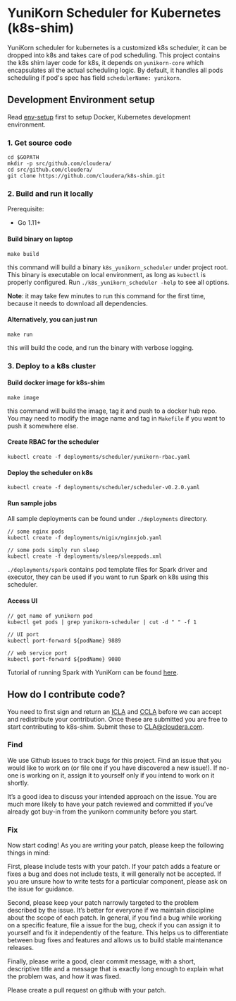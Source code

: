 # YuniKorn Scheduler for Kubernetes (k8s-shim)

YuniKorn scheduler for kubernetes is a customized k8s scheduler, it can be dropped into k8s and takes care of pod scheduling.
This project contains the k8s shim layer code for k8s, it depends on `yunikorn-core` which encapsulates all the actual scheduling logic.
By default, it handles all pods scheduling if pod's spec has field `schedulerName: yunikorn`.

## Development Environment setup

Read [env-setup](./docs/env-setup.md) first to setup Docker, Kubernetes development environment.

### 1. Get source code
```
cd $GOPATH
mkdir -p src/github.com/cloudera/
cd src/github.com/cloudera/
git clone https://github.com/cloudera/k8s-shim.git
```

### 2. Build and run it locally
Prerequisite:
- Go 1.11+

#### Build binary on laptop

```
make build
```

this command will build a binary `k8s_yunikorn_scheduler` under project root. This binary is executable on local environment, as long as `kubectl` is properly configured.
Run `./k8s_yunikorn_scheduler -help` to see all options.

**Note**: it may take few minutes to run this command for the first time, because it needs to download all dependencies.

#### Alternatively, you can just run

```
make run
```

this will build the code, and run the binary with verbose logging.


### 3. Deploy to a k8s cluster

#### Build docker image for k8s-shim

```
make image
```

this command will build the image, tag it and push to a docker hub repo.
You may need to modify the image name and tag in `Makefile` if you want to push it somewhere else.

#### Create RBAC for the scheduler

```
kubectl create -f deployments/scheduler/yunikorn-rbac.yaml
```

#### Deploy the scheduler on k8s

```
kubectl create -f deployments/scheduler/scheduler-v0.2.0.yaml
```

#### Run sample jobs

All sample deployments can be found under `./deployments` directory.

```
// some nginx pods
kubectl create -f deployments/nigix/nginxjob.yaml

// some pods simply run sleep
kubectl create -f deployments/sleep/sleeppods.xml
```

`./deployments/spark` contains pod template files for Spark driver and executor, they can be used if you want to run Spark on k8s using this scheduler.

#### Access UI

```
// get name of yunikorn pod
kubectl get pods | grep yunikorn-scheduler | cut -d " " -f 1

// UI port
kubectl port-forward ${podName} 9889

// web service port
kubectl port-forward ${podName} 9080
```

Tutorial of running Spark with YuniKorn can be found [here](./docs/spark.md).

## How do I contribute code?
You need to first sign and return an
[ICLA](https://github.com/cloudera/yunikorn-core/blob/master/CLAs/Cloudera%20ICLA_25APR2018.pdf)
and
[CCLA](https://github.com/cloudera/yunikorn-core/blob/master/CLAs/Cloudera%20CCLA_25APR2018.pdf)
before we can accept and redistribute your contribution. Once these are submitted you are
free to start contributing to k8s-shim. Submit these to CLA@cloudera.com.

### Find
We use Github issues to track bugs for this project. Find an issue that you would like to
work on (or file one if you have discovered a new issue!). If no-one is working on it,
assign it to yourself only if you intend to work on it shortly.

It’s a good idea to discuss your intended approach on the issue. You are much more
likely to have your patch reviewed and committed if you’ve already got buy-in from the
yunikorn community before you start.

### Fix
Now start coding! As you are writing your patch, please keep the following things in mind:

First, please include tests with your patch. If your patch adds a feature or fixes a bug
and does not include tests, it will generally not be accepted. If you are unsure how to
write tests for a particular component, please ask on the issue for guidance.

Second, please keep your patch narrowly targeted to the problem described by the issue.
It’s better for everyone if we maintain discipline about the scope of each patch. In
general, if you find a bug while working on a specific feature, file a issue for the bug,
check if you can assign it to yourself and fix it independently of the feature. This helps
us to differentiate between bug fixes and features and allows us to build stable
maintenance releases.

Finally, please write a good, clear commit message, with a short, descriptive title and
a message that is exactly long enough to explain what the problem was, and how it was
fixed.

Please create a pull request on github with your patch.
